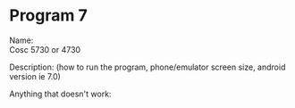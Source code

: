 # Program 7
Name:  
Cosc 5730 or 4730

Description:  (how to run the program, phone/emulator screen size, android version ie 7.0)

Anything that doesn't work:


